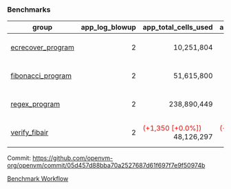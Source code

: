 ### Benchmarks
| group | app_log_blowup | app_total_cells_used | app_total_cycles | app_total_proof_time_ms | leaf_log_blowup | leaf_total_cells_used | leaf_total_cycles | leaf_total_proof_time_ms | max_segment_length | instance | alloc |
|---|---|---|---|---|---|---|---|---|---|---|---|
| [ ecrecover_program ](https://github.com/openvm-org/openvm/blob/gh-pages/benchmarks-pr/1022/individual/ecrecover-05d457d88bba70a2527687d61f697f7e9f50974b.md) | <div style='text-align: right'> 2 </div>  | <div style='text-align: right'> 10,251,804 </div>  | <div style='text-align: right'> 195,066 </div>  | <span style='color: red'>(+174.0 [+8.7%])</span><div style='text-align: right'> 2,166.0 </div>  | <div style='text-align: right'> - </div>  | <div style='text-align: right'> - </div>  | <div style='text-align: right'> - </div>  | <div style='text-align: right'> - </div>  | 1048476 | 64cpu-linux-arm64 | mimalloc |
| [ fibonacci_program ](https://github.com/openvm-org/openvm/blob/gh-pages/benchmarks-pr/1022/individual/fibonacci-05d457d88bba70a2527687d61f697f7e9f50974b.md) | <div style='text-align: right'> 2 </div>  | <div style='text-align: right'> 51,615,800 </div>  | <div style='text-align: right'> 3,000,274 </div>  | <span style='color: red'>(+4.0 [+0.1%])</span><div style='text-align: right'> 5,580.0 </div>  | <div style='text-align: right'> - </div>  | <div style='text-align: right'> - </div>  | <div style='text-align: right'> - </div>  | <div style='text-align: right'> - </div>  | 1048476 | 64cpu-linux-arm64 | mimalloc |
| [ regex_program ](https://github.com/openvm-org/openvm/blob/gh-pages/benchmarks-pr/1022/individual/regex-05d457d88bba70a2527687d61f697f7e9f50974b.md) | <div style='text-align: right'> 2 </div>  | <div style='text-align: right'> 238,890,449 </div>  | <div style='text-align: right'> 8,381,808 </div>  | <span style='color: green'>(-238.0 [-1.4%])</span><div style='text-align: right'> 17,350.0 </div>  | <div style='text-align: right'> - </div>  | <div style='text-align: right'> - </div>  | <div style='text-align: right'> - </div>  | <div style='text-align: right'> - </div>  | 1048476 | 64cpu-linux-arm64 | mimalloc |
| [ verify_fibair ](https://github.com/openvm-org/openvm/blob/gh-pages/benchmarks-pr/1022/individual/verify_fibair-05d457d88bba70a2527687d61f697f7e9f50974b.md) | <div style='text-align: right'> 2 </div>  | <span style='color: red'>(+1,350 [+0.0%])</span><div style='text-align: right'> 48,126,297 </div>  | <span style='color: red'>(+200 [+0.1%])</span><div style='text-align: right'> 397,134 </div>  | <span style='color: red'>(+29.0 [+0.9%])</span><div style='text-align: right'> 3,107.0 </div>  | <div style='text-align: right'> - </div>  | <div style='text-align: right'> - </div>  | <div style='text-align: right'> - </div>  | <div style='text-align: right'> - </div>  | 1048476 | 64cpu-linux-arm64 | mimalloc |


Commit: https://github.com/openvm-org/openvm/commit/05d457d88bba70a2527687d61f697f7e9f50974b

[Benchmark Workflow](https://github.com/openvm-org/openvm/actions/runs/12321911035)
